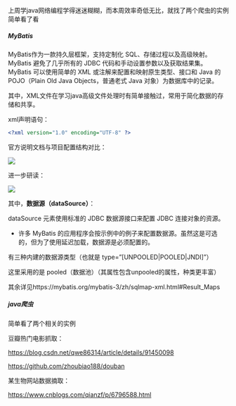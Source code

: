 上周学java网络编程学得迷迷糊糊，而本周效率奇低无比，就找了两个爬虫的实例简单看了看

##### MyBatis

MyBatis作为一款持久层框架，支持定制化 SQL、存储过程以及高级映射。MyBatis 避免了几乎所有的 JDBC 代码和手动设置参数以及获取结果集。MyBatis 可以使用简单的 XML 或注解来配置和映射原生类型、接口和 Java 的 POJO（Plain Old Java Objects，普通老式 Java 对象）为数据库中的记录。

其中，XML文件在学习java高级文件处理时有简单接触过，常用于简化数据的存储和共享。

xml声明语句：

```xml
<?xml version="1.0" encoding="UTF-8" ?>
```

官方说明文档与项目配置结构对比：

![](https://i.bmp.ovh/imgs/2019/12/7f045824c2344a9b.png)

进一步研读：

![](https://i.bmp.ovh/imgs/2019/12/462d9925a0b32959.png)



其中，**数据源（dataSource）**：

dataSource 元素使用标准的 JDBC 数据源接口来配置 JDBC 连接对象的资源。

- 许多 MyBatis 的应用程序会按示例中的例子来配置数据源。虽然这是可选的，但为了使用延迟加载，数据源是必须配置的。

有三种内建的数据源类型（也就是 type=”[UNPOOLED|POOLED|JNDI]”）

这里采用的是 pooled（数据池）（其属性包含unpooled的属性，种类更丰富）

其余详见https://mybatis.org/mybatis-3/zh/sqlmap-xml.html#Result_Maps



##### java爬虫

简单看了两个相关的实例

豆瓣热门电影抓取：

https://blog.csdn.net/qwe86314/article/details/91450098

https://github.com/zhoubiao188/douban

某生物网站数据摘取：

https://www.cnblogs.com/qianzf/p/6796588.html

